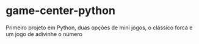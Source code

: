 # game-center-python
Primeiro projeto em Python, duas opções de mini jogos, o clássico forca e um jogo de adivinhe o número
